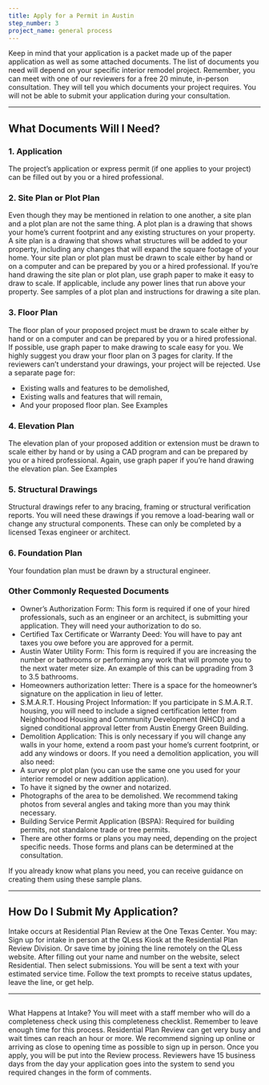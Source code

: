 ```yaml
---
title: Apply for a Permit in Austin
step_number: 3
project_name: general process
---
```



Keep in mind that your application is a packet made up of the paper application as well as some attached documents. The list of documents you need will depend on your specific interior remodel project.
Remember, you can meet with one of our reviewers for a free 20 minute, in-person consultation. They will tell you which documents your project requires. You will not be able to submit your application during your consultation.

---
 
## What Documents Will I Need?

### 1. Application
The project’s application or express permit (if one applies to your project) can be filled out by you or a hired professional.

### 2. Site Plan or Plot Plan 
Even though they may be mentioned in relation to one another, a site plan and a plot plan are not the same thing. 
A plot plan is a drawing that shows your home’s current footprint and any existing structures on your property.
A site plan is a drawing that shows what structures will be added to your property, including any changes that will expand the square footage of your home.
Your site plan or plot plan must be drawn to scale either by hand or on a computer and can be prepared by you or a hired professional. If you’re hand drawing the site plan or plot plan, use graph paper to make it easy to draw to scale. If applicable, include any power lines that run above your property.
See samples of a plot plan and instructions for drawing a site plan.

### 3. Floor Plan
The floor plan of your proposed project must be drawn to scale either by hand or on a computer and can be prepared by you or a hired professional. If possible, use graph paper to make drawing to scale easy for you. We highly suggest you draw your floor plan on 3 pages for clarity. If the reviewers can’t understand your drawings, your project will be rejected.
Use a separate page for:
* Existing walls and features to be demolished,
* Existing walls and features that will remain,
* And your proposed floor plan.
See Examples

### 4. Elevation Plan
The elevation plan of your proposed addition or extension must be drawn to scale either by hand or by using a CAD program and can be prepared by you or a hired professional. Again, use graph paper if you’re hand drawing the elevation plan.
See Examples

### 5. Structural Drawings
Structural drawings refer to any bracing, framing or structural verification reports. You will need these drawings if you remove a load-bearing wall or change any structural components. These can only be completed by a licensed Texas engineer or architect.

### 6. Foundation Plan
Your foundation plan must be drawn by a structural engineer.

### Other Commonly Requested Documents
* Owner’s Authorization Form: This form is required if one of your hired professionals, such as an engineer or an architect, is submitting your application. They will need your authorization to do so.
* Certified Tax Certificate or Warranty Deed: You will have to pay ant taxes you owe before you are approved for a permit.
* Austin Water Utility Form: This form is required if you are increasing the number or bathrooms or performing any work that will promote you to the next water meter size. An example of this can be upgrading from 3 to 3.5 bathrooms.
* Homeowners authorization letter: There is a space for the homeowner’s signature on the application in lieu of letter.
* S.M.A.R.T. Housing Project Information: If you participate in S.M.A.R.T. housing, you will need to include a signed certification letter from Neighborhood Housing and Community Development (NHCD) and a signed conditional approval letter from Austin Energy Green Building.
* Demolition Application: This is only necessary if you will change any walls in your home, extend a room past your home’s current footprint, or add any windows or doors. If you need a demolition application, you will also need:
* A survey or plot plan (you can use the same one you used for your interior remodel or new addition application).
* To have it signed by the owner and notarized.
* Photographs of the area to be demolished. We recommend taking photos from several angles and taking more than you may think necessary.
* Building Service Permit Application (BSPA): Required for building permits, not standalone trade or tree permits.
* There are other forms or plans you may need, depending on the project specific needs. Those forms and plans can be determined at the consultation.
 
If you already know what plans you need, you can receive guidance on creating them using these sample plans. 

---

## How Do I Submit My Application?
Intake occurs at Residential Plan Review at the One Texas Center. You may:
Sign up for intake in person at the QLess Kiosk at the Residential Plan Review Division.
Or save time by joining the line remotely on the QLess website. After filling out your name and number on the website, select Residential. Then select submissions. You will be sent a text with your estimated service time. Follow the text prompts to receive status updates, leave the line, or get help.

---

## 
What Happens at Intake?
You will meet with a staff member who will do a completeness check using this completeness checklist.
Remember to leave enough time for this process. Residential Plan Review can get very busy and wait times can reach an hour or more. We recommend signing up online or arriving as close to opening time as possible to sign up in person.
Once you apply, you will be put into the Review process. Reviewers have 15 business days from the day your application goes into the system to send you required changes in the form of comments.
